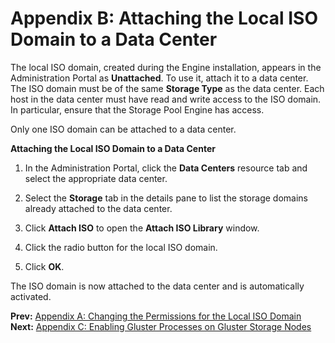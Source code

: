 # Appendix B: Attaching the Local ISO Domain to a Data Center

The local ISO domain, created during the Engine installation, appears in the Administration Portal as **Unattached**. To use it, attach it to a data center. The ISO domain must be of the same **Storage Type** as the data center. Each host in the data center must have read and write access to the ISO domain. In particular, ensure that the Storage Pool Engine has access.

Only one ISO domain can be attached to a data center.

**Attaching the Local ISO Domain to a Data Center**

1. In the Administration Portal, click the **Data Centers** resource tab and select the appropriate data center.

2. Select the **Storage** tab in the details pane to list the storage domains already attached to the data center.

3. Click **Attach ISO** to open the **Attach ISO Library** window.

4. Click the radio button for the local ISO domain.

5. Click **OK**.

The ISO domain is now attached to the data center and is automatically activated.

**Prev:** [Appendix A: Changing the Permissions for the Local ISO Domain](../appe-Changing_the_Permissions_for_the_Local_ISO_Domain) <br>
**Next:** [Appendix C: Enabling Gluster Processes on Gluster Storage Nodes](../appe-Enabling_Gluster_Processes_on_Gluster_Storage_Nodes)
